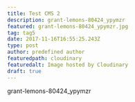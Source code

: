 ```yaml
---
title: Test CMS 2
description: grant-lemons-80424_ypymzr
featured: grant-lemons-80424_ypymzr.jpg
tag: tag5
date: 2017-11-16T16:55:25.243Z
type: post
author: predefined author
featuredpath: cloudinary
featuredalt: Image hosted by Cloudinary
draft: true
---
```

grant-lemons-80424_ypymzr
